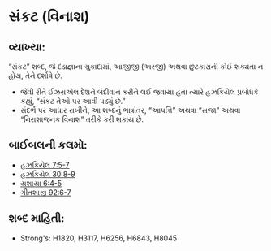 # સંકટ (વિનાશ) 

## વ્યાખ્યા: 

“સંકટ” શબ્દ, જે દંડાજ્ઞાના ચુકાદામાં, આજીજી (અરજી) અથવા છુટકારાની કોઈ શક્યતા ન હોય, તેને દર્શાવે છે.

* જેવી રીતે ઈઝરાએલ દેશને બંદીવાન કરીને લઈ જવાયા હતા ત્યારે હઝકિયેલ પ્રબોધકે કહ્યું, “સંકટ તેઓ પર આવી પડ્યું છે.”
* સંદર્ભ પર આધાર રાખીને, આ શબ્દનું ભાષાંતર, “આપત્તિ” અથવા “સજા” અથવા “નિરાશાજનક વિનાશ” તરીકે કરી શકાય છે.

## બાઈબલની કલમો: 

* [હઝકિયેલ 7:5-7](rc://gu/tn/help/ezk/07/05)
* [હઝકિયેલ 30:8-9](rc://gu/tn/help/ezk/30/08)
* [યશાયા 6:4-5](rc://gu/tn/help/isa/06/04)
* [ગીતશાસ્ત્ર 92:6-7](rc://gu/tn/help/psa/092/006)

## શબ્દ માહિતી: 

* Strong's: H1820, H3117, H6256, H6843, H8045
